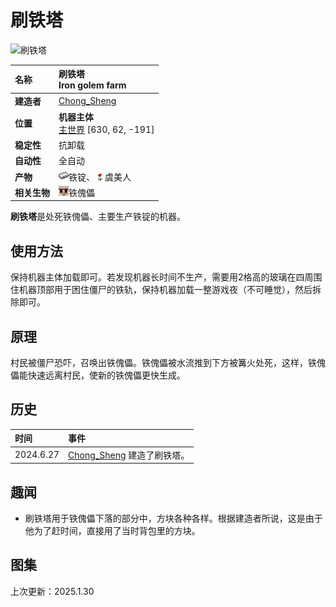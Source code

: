 # **刷铁塔**
![刷铁塔](images/iron_golem_farm.png)

|**名称**|**刷铁塔<br>Iron golem farm**|
|:-|:-|
|**建造者**|[Chong_Sheng](?player/Chong_Sheng)|
|**位置**|**机器主体**<br>[主世界](../apps/map/?focus=刷铁塔) <a class="coordinate">[630, 62, -191]|
|**稳定性**|抗卸载|
|**自动性**|全自动|
|**产物**|<img class="icon" src="icons/iron_ingot.png"/>铁锭、<img class="icon" src="icons/poppy.png"/>虞美人|
|**相关生物**|<img class="icon" src="icons/iron_golem.png"/>铁傀儡|

**刷铁塔**是处死铁傀儡、主要生产铁锭的机器。

## **使用方法**
保持机器主体加载即可。若发现机器长时间不生产，需要用2格高的玻璃在四周围住机器顶部用于困住僵尸的铁轨，保持机器加载一整游戏夜（不可睡觉），然后拆除即可。

## **原理**
村民被僵尸恐吓，召唤出铁傀儡。铁傀儡被水流推到下方被篝火处死，这样，铁傀儡能快速远离村民，使新的铁傀儡更快生成。

## **历史**
|时间|事件|
|:-|:-|
|2024.6.27|[Chong_Sheng](?player/Chong_Sheng) 建造了刷铁塔。|

## **趣闻**
- 刷铁塔用于铁傀儡下落的部分中，方块各种各样。根据建造者所说，这是由于他为了赶时间，直接用了当时背包里的方块。

## **图集**

<p id="last_update">上次更新：2025.1.30</p>